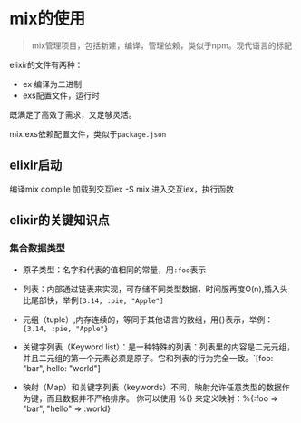 # mix的使用

>mix管理项目，包括新建，编译，管理依赖，类似于npm。现代语言的标配


elixir的文件有两种：
* ex 编译为二进制
* exs配置文件，运行时

既满足了高效了需求，又足够灵活。

mix.exs依赖配置文件，类似于`package.json`

## elixir启动
编译mix compile
加载到交互iex -S mix
进入交互iex，执行函数

## elixir的关键知识点

### 集合数据类型
* 原子类型：名字和代表的值相同的常量，用`:foo`表示
* 列表：内部通过链表来实现，可存储不同类型数据，时间服再度O(n),插入头比尾部快，举例`[3.14, :pie, "Apple"]`
* 元组（tuple）,内存连续的，等同于其他语言的数组，用{}表示，举例：`{3.14, :pie, "Apple"}`
* 关键字列表（Keyword list）：是一种特殊的列表：列表里的内容是二元元组，并且二元组的第一个元素必须是原子。它和列表的行为完全一致。`[foo: "bar", hello: "world"]

* 映射（Map）和关键字列表（keywords）不同，映射允许任意类型的数据作为键，而且数据并不严格排序。 你可以使用 %{} 来定义映射：%{:foo => "bar", "hello" => :world}

